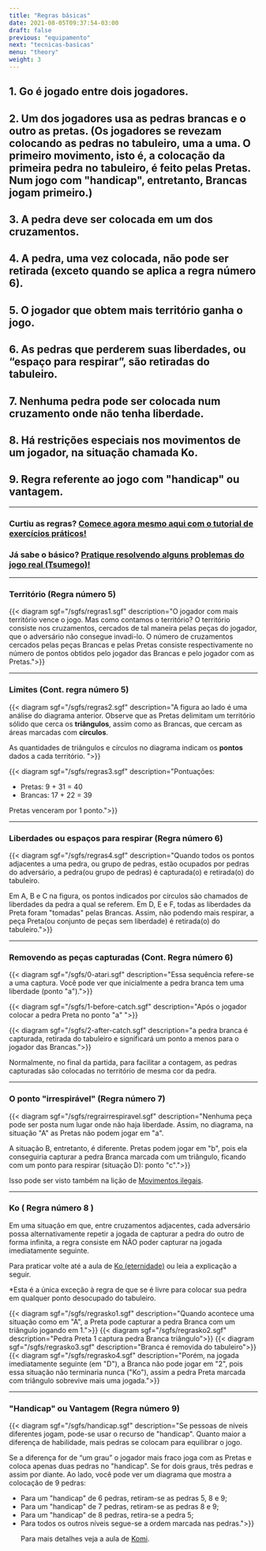 ```yaml
---
title: "Regras básicas"
date: 2021-08-05T09:37:54-03:00
draft: false
previous: "equipamento"
next: "tecnicas-basicas"
menu: "theory"
weight: 3
---
```


## 1. Go é jogado entre dois jogadores.
## 2. Um dos jogadores usa as pedras brancas e o outro as pretas. (Os jogadores se revezam colocando as pedras no tabuleiro, uma a uma. O primeiro movimento, isto é, a colocação da primeira pedra no tabuleiro, é feito pelas Pretas. Num jogo com "handicap", entretanto, Brancas jogam primeiro.)
## 3. A pedra deve ser colocada em um dos cruzamentos.
## 4. A pedra, uma vez colocada, não pode ser retirada (exceto quando se aplica a regra número 6).
## 5. O jogador que obtem mais território ganha o jogo.
## 6. As pedras que perderem suas liberdades, ou “espaço para respirar”, são retiradas do tabuleiro.
## 7. Nenhuma pedra pode ser colocada num cruzamento onde não tenha liberdade.
## 8. Há restrições especiais nos movimentos de um jogador, na situação chamada Ko.
## 9. Regra referente ao jogo com "handicap" ou vantagem.

---

### Curtiu as regras? [Comece agora mesmo aqui com o tutorial de exercícios práticos!](/problemas-de-50-kyu)

### Já sabe o básico? [Pratique resolvendo alguns problemas do jogo real (Tsumego)!](/tsumego-facil)
---



### Território (Regra número 5)

{{< diagram sgf="/sgfs/regras1.sgf" description="O jogador com mais território vence o jogo. Mas como contamos o território? O território consiste nos cruzamentos, cercados de tal maneira pelas peças do jogador, que o adversário não consegue invadi-lo. O número de cruzamentos cercados pelas peças Brancas e pelas Pretas consiste respectivamente no número de pontos obtidos pelo jogador das Brancas e pelo jogador com as Pretas.">}} 

---
### Limites (Cont. regra número 5)

{{< diagram sgf="/sgfs/regras2.sgf" description="A figura ao lado é uma análise do diagrama anterior. Observe que as Pretas delimitam um território sólido que cerca os <strong>triângulos</strong>, assim como as Brancas, que cercam as áreas marcadas com <strong>círculos</strong>.</p><p>As quantidades de triângulos e círculos no diagrama indicam os <strong>pontos</strong> dados a cada território. ">}} 


{{< diagram sgf="/sgfs/regras3.sgf" description="Pontuações:</p><p><ul><li>Pretas: 9 + 31 = 40</li><li>Brancas: 17 + 22 = 39</li></ul><p>Pretas venceram por 1 ponto.">}} 

---
### Liberdades ou espaços para respirar (Regra número 6)

{{< diagram sgf="/sgfs/regras4.sgf" description="Quando todos os pontos adjacentes a uma pedra, ou grupo de pedras, estão ocupados por pedras do adversário, a pedra(ou grupo de pedras) é capturada(o) e retirada(o) do tabuleiro.</p><p>Em A, B e C na figura, os pontos indicados por círculos são chamados de liberdades da pedra a qual se referem. Em D, E e F, todas as liberdades da Preta foram \"tomadas\" pelas Brancas. Assim, não podendo mais respirar, a peça Preta(ou conjunto de peças sem liberdade) é retirada(o) do tabuleiro.">}} 

---

### Removendo as peças capturadas (Cont. Regra número 6)


{{< diagram sgf="/sgfs/0-atari.sgf" description="Essa sequência refere-se a uma captura. Você pode ver que inicialmente a pedra branca tem uma liberdade (ponto \"a\").">}} 

{{< diagram sgf="/sgfs/1-before-catch.sgf" description="Após o jogador colocar a pedra Preta no ponto \"a\" ">}} 

{{< diagram sgf="/sgfs/2-after-catch.sgf" description="a pedra branca é capturada, retirada do tabuleiro e significará um ponto a menos para o jogador das Brancas.">}} 

Normalmente, no final da partida, para facilitar a contagem, as pedras capturadas são colocadas no território de mesma cor da pedra.

  
---
### O ponto "irrespirável" (Regra número 7)

{{< diagram sgf="/sgfs/regrairrespiravel.sgf" description="Nenhuma peça pode ser posta num lugar onde não haja liberdade. Assim, no diagrama, na situação \"A\" as Pretas não podem jogar em \"a\".</p><p>A situação B, entretanto, é diferente. Pretas podem jogar em \"b\", pois ela conseguiria capturar a pedra Branca marcada com um triângulo, ficando com um ponto para respirar (situação D): ponto \"c\".">}} 

Isso pode ser visto também na lição de [Movimentos ilegais](/movimentos-ilegais).


---
### Ko ( Regra número 8 )
Em uma situação em que, entre cruzamentos adjacentes, cada adversário possa alternativamente repetir a jogada de capturar a pedra do outro de forma infinita, a regra consiste em NÃO poder capturar na jogada imediatamente seguinte.

Para praticar volte até a aula de [Ko (eternidade)](/ko-eternidade) ou leia a explicação a seguir.

*Esta é a única exceção à regra de que se é livre para colocar sua pedra em qualquer ponto desocupado do tabuleiro.

{{< diagram sgf="/sgfs/regrasko1.sgf" description="Quando acontece uma situação como em \"A\", a Preta pode capturar a pedra Branca com um triângulo jogando em 1.">}} 
{{< diagram sgf="/sgfs/regrasko2.sgf" description="Pedra Preta 1 captura pedra Branca triângulo">}} 
{{< diagram sgf="/sgfs/regrasko3.sgf" description="Branca é removida do tabuleiro">}} 
{{< diagram sgf="/sgfs/regrasko4.sgf" description="Porém, na jogada imediatamente seguinte (em \"D\"), a Branca não pode jogar em \"2\", pois essa situação não terminaria nunca (\"Ko\"), assim a pedra Preta marcada com triângulo sobrevive mais uma jogada.">}} 

---
### "Handicap" ou Vantagem (Regra número 9)

{{< diagram sgf="/sgfs/handicap.sgf" description="Se pessoas de níveis diferentes jogam, pode-se usar o recurso de \"handicap\". Quanto maior a diferença de habilidade, mais pedras se colocam para equilibrar o jogo.</p><p>Se a diferença for de “um grau” o jogador mais fraco joga com as Pretas e coloca apenas duas pedras no \"handicap\". Se for dois graus, três pedras e assim por diante. Ao lado, você pode ver um diagrama que mostra a colocação de 9 pedras:<ul><li>Para um \"handicap\" de 6 pedras, retiram-se as pedras 5, 8 e 9;</li><li>Para um \"handicap\" de 7 pedras, retiram-se as pedras 8 e 9;</li><li>Para um \"handicap\" de 8 pedras, retira-se a pedra 5;</li><li>Para todos os outros níveis segue-se a ordem marcada nas pedras.">}} 

Para mais detalhes veja a aula de [Komi](/komi).




